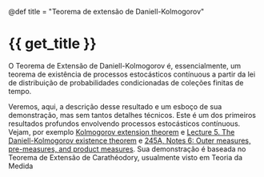 @def title = "Teorema de extensão de Daniell-Kolmogorov"

# {{ get_title }}

O Teorema de Extensão de Daniell-Kolmogorov é, essencialmente, um teorema de existência de processos estocásticos contínuous a partir da lei de distribuição de probabilidades condicionadas de coleções finitas de tempo.

Veremos, aqui, a descrição desse resultado e um esboço de sua demonstração, mas sem tantos detalhes técnicos. Este é um dos primeiros resultados profundos envolvendo processos estocásticos contínuous. Vejam, por exemplo [Kolmogorov extension theorem](https://en.wikipedia.org/wiki/Kolmogorov_extension_theorem) e [Lecture 5. The Daniell-Kolmogorov existence theorem](https://fabricebaudoin.wordpress.com/2012/03/25/lecture-5-the-daniell-kolmogorov-existence-theorem/) e [245A, Notes 6: Outer measures, pre-measures, and product measures](https://terrytao.wordpress.com/2010/10/30/245a-notes-6-outer-measures-pre-measures-and-product-measures/). Sua demonstração é baseada no Teorema de Extensão de Carathéodory, usualmente visto em Teoria da Medida
